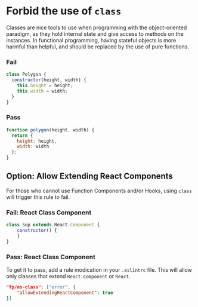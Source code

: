 # Forbid the use of `class`

Classes are nice tools to use when programming with the object-oriented paradigm, as they hold internal state and give access to methods on the instances. In functional programming, having stateful objects is more harmful than helpful, and should be replaced by the use of pure functions.

### Fail

```js
class Polygon {
  constructor(height, width) {
    this.height = height;
    this.width = width;
  }
}
```

### Pass

```js
function polygon(height, width) {
  return {
    height: height,
    width: width
  };
}
```

<a name="classreactcomponent"></a>
## Option: Allow Extending React Components

For those who cannot use Function Components and/or Hooks, using `class` will trigger this rule to fail.

### Fail: React Class Component

```javascript
class Sup extends React.Component {
    constructor() {
    }
}
```

### Pass: React Class Component

To get it to pass, add a rule modication in your `.eslintrc` file. This will allow only classes that extend `React.Component` or `React`.

```json
"fp/no-class": ["error", {
    "allowExtendingReactComponent": true
}]
```